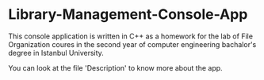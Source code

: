 # Library-Management-Console-App

This console application is written in C++ as a homework for the lab of File Organization coures in the second year of computer engineering bachalor's degree in Istanbul University.

You can look at the file 'Description' to know more about the app.
